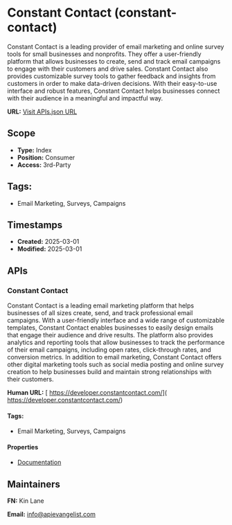 # Constant Contact (constant-contact)
Constant Contact is a leading provider of email marketing and online survey tools for small businesses and nonprofits. They offer a user-friendly platform that allows businesses to create, send and track email campaigns to engage with their customers and drive sales. Constant Contact also provides customizable survey tools to gather feedback and insights from customers in order to make data-driven decisions. With their easy-to-use interface and robust features, Constant Contact helps businesses connect with their audience in a meaningful and impactful way.

**URL:** [Visit APIs.json URL](https://raw.githubusercontent.com/api-evangelist/constant-contact/refs/heads/main/apis.yml)

## Scope

- **Type:** Index 
- **Position:** Consumer 
- **Access:** 3rd-Party 

## Tags:

 - Email Marketing, Surveys, Campaigns

## Timestamps

- **Created:** 2025-03-01 
- **Modified:** 2025-03-01 

## APIs

### Constant Contact
Constant Contact is a leading email marketing platform that helps businesses of all sizes create, send, and track professional email campaigns. With a user-friendly interface and a wide range of customizable templates, Constant Contact enables businesses to easily design emails that engage their audience and drive results. The platform also provides analytics and reporting tools that allow businesses to track the performance of their email campaigns, including open rates, click-through rates, and conversion metrics. In addition to email marketing, Constant Contact offers other digital marketing tools such as social media posting and online survey creation to help businesses build and maintain strong relationships with their customers.

**Human URL:** [ https://developer.constantcontact.com/]( https://developer.constantcontact.com/)


#### Tags:

 - Email Marketing, Surveys, Campaigns

#### Properties

- [Documentation]( https://developer.constantcontact.com/)

## Maintainers

**FN:** Kin Lane

**Email:** info@apievangelist.com

